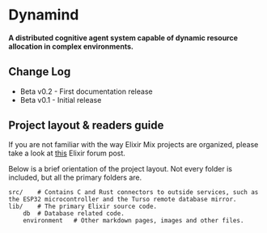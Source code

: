 # Dynamind
####  A distributed cognitive agent system capable of dynamic resource allocation in complex environments. 

## Change Log
* Beta v0.2 - First documentation release
* Beta v0.1 - Initial release

## Project layout & readers guide
If you are not familiar with the way Elixir Mix projects are organized, please take a look at [this](https://elixirforum.com/t/what-directory-structure-and-files-does-mix-create/11031) Elixir forum post.

Below is a brief orientation of the project layout. Not every folder is included, but all the primary folders are.

    src/    # Contains C and Rust connectors to outside services, such as the ESP32 microcontroller and the Turso remote database mirror. 
    lib/    # The primary Elixir source code.
        db  # Database related code.
        environment   # Other markdown pages, images and other files.
